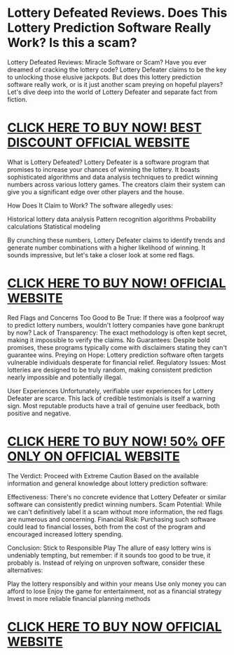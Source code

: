 # Lottery Defeated Reviews. Does This Lottery Prediction Software Really Work? Is this a scam?
Lottery Defeated Reviews: Miracle Software or Scam?
Have you ever dreamed of cracking the lottery code? Lottery Defeater claims to be the key to unlocking those elusive jackpots. But does this lottery prediction software really work, or is it just another scam preying on hopeful players? Let's dive deep into the world of Lottery Defeater and separate fact from fiction.

# [CLICK HERE TO BUY NOW! BEST DISCOUNT OFFICIAL WEBSITE](https://www.blendianews.com/lottery-defeated-buy/)

What is Lottery Defeated?
Lottery Defeater is a software program that promises to increase your chances of winning the lottery. It boasts sophisticated algorithms and data analysis techniques to predict winning numbers across various lottery games. The creators claim their system can give you a significant edge over other players and the house.

How Does It Claim to Work?
The software allegedly uses:

Historical lottery data analysis
Pattern recognition algorithms
Probability calculations
Statistical modeling

By crunching these numbers, Lottery Defeater claims to identify trends and generate number combinations with a higher likelihood of winning. It sounds impressive, but let's take a closer look at some red flags.
# [CLICK HERE TO BUY NOW! OFFICIAL WEBSITE](https://www.blendianews.com/lottery-defeated-buy/)

Red Flags and Concerns
Too Good to Be True: If there was a foolproof way to predict lottery numbers, wouldn't lottery companies have gone bankrupt by now?
Lack of Transparency: The exact methodology is often kept secret, making it impossible to verify the claims.
No Guarantees: Despite bold promises, these programs typically come with disclaimers stating they can't guarantee wins.
Preying on Hope: Lottery prediction software often targets vulnerable individuals desperate for financial relief.
Regulatory Issues: Most lotteries are designed to be truly random, making consistent prediction nearly impossible and potentially illegal.

User Experiences
Unfortunately, verifiable user experiences for Lottery Defeater are scarce. This lack of credible testimonials is itself a warning sign. Most reputable products have a trail of genuine user feedback, both positive and negative.

# [CLICK HERE TO BUY NOW! 50% OFF ONLY ON OFFICIAL WEBSITE](https://www.blendianews.com/lottery-defeated-buy/)

The Verdict: Proceed with Extreme Caution
Based on the available information and general knowledge about lottery prediction software:

Effectiveness: There's no concrete evidence that Lottery Defeater or similar software can consistently predict winning numbers.
Scam Potential: While we can't definitively label it a scam without more information, the red flags are numerous and concerning.
Financial Risk: Purchasing such software could lead to financial losses, both from the cost of the program and encouraged increased lottery spending.

Conclusion: Stick to Responsible Play
The allure of easy lottery wins is undeniably tempting, but remember: if it sounds too good to be true, it probably is. Instead of relying on unproven software, consider these alternatives:

Play the lottery responsibly and within your means
Use only money you can afford to lose
Enjoy the game for entertainment, not as a financial strategy
Invest in more reliable financial planning methods 

# [CLICK HERE TO BUY NOW OFFICIAL WEBSITE](https://www.blendianews.com/lottery-defeated-buy/) 
